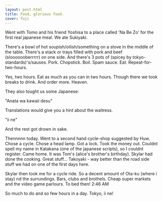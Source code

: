 ```yaml
---
layout: post.html
title: Food, glorious food.
cover: fuji
---
```


Went with Tomo and his friend Yoshisa to a place called 'Na Be Zo' for the first real
japanese meal. We ate Sukiyaki.

There's a bowl of hot soupish/oilish/something on a stove in the middle of the table.
There's a stack or trays filled with pork and beef (slooooooberrrrr) on one side.
And there's 3 pots of (spicey by tokyo-standards)'s/sauses.
Pork. Chopstick. Boil. Spam sauce. Eat. Repeat-for-two-hours.

Yes, two hours. Eat as much as you can in two hours.
Though there we took breaks to drink. And order more.
Heaven.

They also tought us some Japanese:

"Anata wa kawaii desu"  

Translations would give you a hint about the waitress.

"ii ne"

And the rest got drown in sake.

Thennnnn today.
Went to a second hand cycle-shop suggested by Huw. Chose a cycle.
Chose a head lamp. Got a lock. Took the money out. 
Couldnt spell my name in Katakana (one of the japanese scripts), so I couldnt register.
Came home.
It was Tom's (alice's brother's birthday). Skylar had done the cooking.
Great stuff... Takoyaki - way better than the road side stuff we had on one of the 
first days here.

Skylar then took me for a cycle ride. So a decent amount of Ota-ku (where i stay)
nd the surrundings. Bars, clubs and brothels. Cheap super markets 
and the video game parlours.
To bed then! 2:46 AM

So much to do and so few hours in a day. Tokyo, ii ne!
